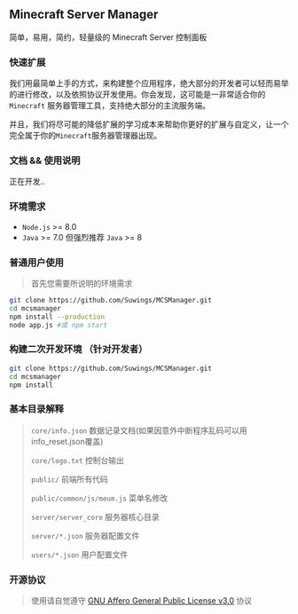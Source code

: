 ## Minecraft Server Manager
简单，易用，简约，轻量级的 Minecraft Server 控制面板

### 快速扩展
我们用最简单上手的方式，来构建整个应用程序，绝大部分的开发者可以轻而易举的进行修改，以及依照协议开发使用。你会发现，这可能是一非常适合你的 `Minecraft` 服务器管理工具，支持绝大部分的主流服务端。

并且，我们将尽可能的降低扩展的学习成本来帮助你更好的扩展与自定义，让一个完全属于你的`Minecraft`服务器管理器出现。

### 文档 && 使用说明
正在开发..


### 环境需求
- `Node.js` >= 8.0
- `Java`    >= 7.0 但强烈推荐 `Java` >= 8


### 普通用户使用
> 首先您需要所说明的环境需求
```bash
git clone https://github.com/Suwings/MCSManager.git
cd mcsmanager
npm install --production
node app.js #或 npm start
```

### 构建二次开发环境 （针对开发者）
```bash
git clone https://github.com/Suwings/MCSManager.git
cd mcsmanager
npm install
```




### 基本目录解释
> `core/info.json`			数据记录文档(如果因意外中断程序乱码可以用info_reset.json覆盖)
>  
> `core/logo.txt`				控制台输出
>
> `public/`					前端所有代码
>
> `public/common/js/meum.js` 	菜单名修改
>
> `server/server_core` 		服务器核心目录
>
> `server/*.json`				服务器配置文件
>
> `users/*.json`				用户配置文件

### 开源协议
> 使用请自觉遵守 [GNU Affero General Public License v3.0](./LICENSE "GNU Affero General Public License v3.0") 协议

